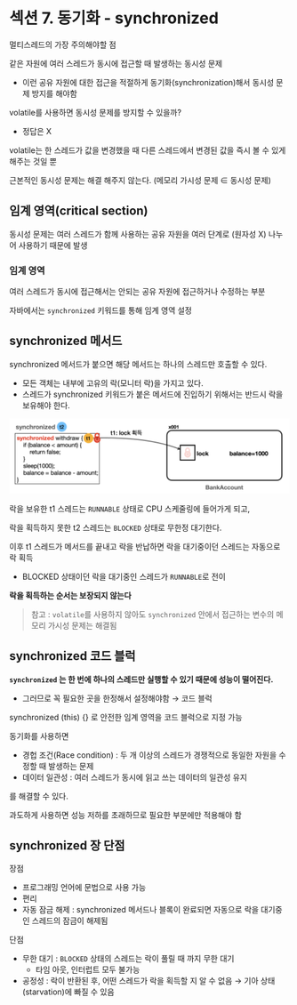 # 섹션 7. 동기화 - synchronized

멀티스레드의 가장 주의해야할 점

같은 자원에 여러 스레드가 동시에 접근할 때 발생하는 동시성 문제

- 이런 공유 자원에 대한 접근을 적절하게 동기화(synchronization)해서 동시성 문제 방지를 해야함

volatile를 사용하면 동시성 문제를 방지할 수 있을까?

- 정답은 X 

volatile는 한 스레드가 값을 변경했을 때 다른 스레드에서 변경된 값을 즉시 볼 수 있게 해주는 것일 뿐

근본적인 동시성 문제는 해결 해주지 않는다. (메모리 가시성 문제 ∈ 동시성 문제)

## 임계 영역(critical section)

동시성 문제는 여러 스레드가 함께 사용하는 공유 자원을 여러 단계로 (원자성 X) 나누어 사용하기 때문에 발생

### 임계 영역

여러 스레드가 동시에 접근해서는 안되는 공유 자원에 접근하거나 수정하는 부분

자바에서는 `synchronized` 키워드를 통해 임계 영역 설정

## synchronized 메서드

synchronized 메서드가 붙으면 해당 메서드는 하나의 스레드만 호출할 수 있다.

- 모든 객체는 내부에 고유의 락(모니터 락)을 가지고 있다.
- 스레드가 synchronized 키워드가 붙은 메서드에 진입하기 위해서는 반드시 락을 보유해야 한다.

![스크린샷 2024-09-19 오후 3.50.52.png](resources/sync-lock.png)

락을 보유한 t1 스레드는 `RUNNABLE` 상태로 CPU 스케줄링에 들어가게 되고, 

락을 획득하지 못한 t2 스레드는 `BLOCKED` 상태로 무한정 대기한다.

이후 t1 스레드가 메서드를 끝내고 락을 반납하면 락을 대기중이던 스레드는 자동으로 락 획득

- BLOCKED 상태이던 락을 대기중인 스레드가 `RUNNABLE`로 전이

**락을 획득하는 순서는 보장되지 않는다**

> 참고 : `volatile`를 사용하지 않아도 `synchronized` 안에서 접근하는 변수의 메모리 가시성 문제는 해결됨

## synchronized 코드 블럭

**`synchronized` 는 한 번에 하나의 스레드만 실행할 수 있기 때문에 성능이 떨어진다.**

- 그러므로 꼭 필요한 곳을 한정해서 설정해야함 → 코드 블럭

synchronized (this) {} 로 안전한 임계 영역을 코드 블럭으로 지정 가능

동기화를 사용하면

- 경헙 조건(Race condition) : 두 개 이상의 스레드가 경쟁적으로 동일한 자원을 수정할 때 발생하는 문제
- 데이터 일관성 : 여러 스레드가 동시에 읽고 쓰는 데이터의 일관성 유지

를 해결할 수 있다.

과도하게 사용하면 성능 저하를 초래하므로 필요한 부분에만 적용해야 함

## synchronized 장 단점

장점

- 프로그래밍 언어에 문법으로 사용 가능
- 편리
- 자동 잠금 해제 : synchronized 메서드나 블록이 완료되면 자동으로 락을 대기중인 스레드의 잠금이 해제됨

단점

- 무한 대기 : `BLOCKED` 상태의 스레드는 락이 풀릴 때 까지 무한 대기
    - 타임 아웃, 인터럽트 모두 불가능
- 공정성 : 락이 반환된 후, 어떤 스레드가 락을 획득할 지 알 수 없음 → 기아 상태(starvation)에 빠질 수 있음